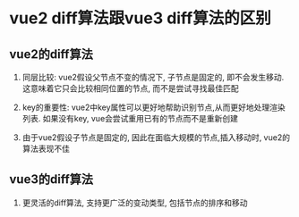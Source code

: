 # vue2 diff算法跟vue3 diff算法的区别

## vue2的diff算法

1. 同层比较: vue2假设父节点不变的情况下, 子节点是固定的, 即不会发生移动. 这意味着它只会比较相同位置的节点, 而不是尝试寻找最佳匹配

2. key的重要性: vue2中key属性可以更好地帮助识别节点,从而更好地处理渲染列表. 如果没有key, vue会尝试重用已有的节点而不是重新创建

3. 由于vue2假设子节点是固定的, 因此在面临大规模的节点,插入移动时, vue2的算法表现不佳


## vue3的diff算法

1. 更灵活的diff算法, 支持更广泛的变动类型, 包括节点的排序和移动